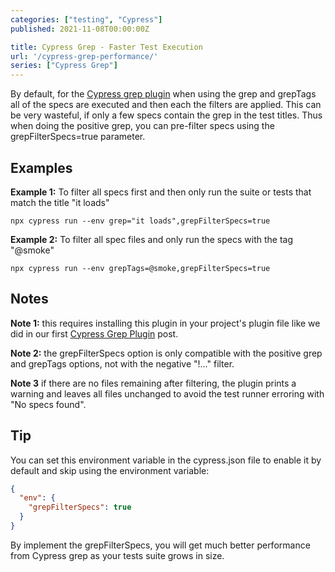 ```yaml
---
categories: ["testing", "Cypress"]
published: 2021-11-08T00:00:00Z

title: Cypress Grep - Faster Test Execution
url: '/cypress-grep-performance/'
series: ["Cypress Grep"]
---
```

By default, for the [Cypress grep plugin](https://github.com/cypress-io/cypress-grep) when using the grep and grepTags all of the specs are executed and then each the filters are applied. This can be very wasteful, if only a few specs contain the grep in the test titles. Thus when doing the positive grep, you can pre-filter specs using the grepFilterSpecs=true parameter.

<!--more-->

## Examples

**Example 1:**  To filter all specs first and then only run the suite or tests that match the title "it loads"

```shell
npx cypress run --env grep="it loads",grepFilterSpecs=true
```

**Example 2:** To filter all spec files and only run the specs with the tag "@smoke"

```shell
npx cypress run --env grepTags=@smoke,grepFilterSpecs=true
```

## Notes

**Note 1:** this requires installing this plugin in your project's plugin file like we did in our first [Cypress Grep Plugin](/cypress-grep) post.

**Note 2:** the grepFilterSpecs option is only compatible with the positive grep and grepTags options, not with the negative "!..." filter.

**Note 3** if there are no files remaining after filtering, the plugin prints a warning and leaves all files unchanged to avoid the test runner erroring with "No specs found".

## Tip

You can set this environment variable in the cypress.json file to enable it by default and skip using the environment variable:

```json
{
  "env": {
    "grepFilterSpecs": true
  }
}
```

By implement the grepFilterSpecs, you will get much better performance from Cypress grep as your tests suite grows in size.
